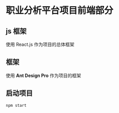 # 职业分析平台项目前端部分

## js 框架

使用 React.js 作为项目的总体框架

## 框架

使用 **Ant Design Pro** 作为项目的框架

## 启动项目

```bash
npm start
```
